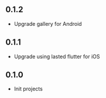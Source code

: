 ## 0.1.2

- Upgrade gallery for Android

## 0.1.1

- Upgrade using lasted flutter for iOS

## 0.1.0

- Init projects
